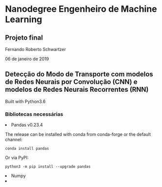 # Nanodegree Engenheiro de Machine Learning
## Projeto final
<p>Fernando Roberto Schwartzer</p>
<p>06 de janeiro de 2019</p>

## Detecção do Modo de Transporte com modelos de Redes Neurais por Convolução (CNN) e modelos de Redes Neurais Recorrentes (RNN)

Built with Python3.6

### Bibliotecas necessárias
<li>Pandas v0.23.4
  
The release can be installed with conda from conda-forge or the default channel:
```
conda install pandas
```
Or via PyPI:
```
python3 -m pip install --upgrade pandas
```
</li>
<li>Numpy</li>
<li>

